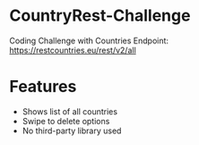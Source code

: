 # CountryRest-Challenge

Coding Challenge with Countries Endpoint:  https://restcountries.eu/rest/v2/all

# Features
- Shows list of all countries
- Swipe to delete options
- No third-party library used
